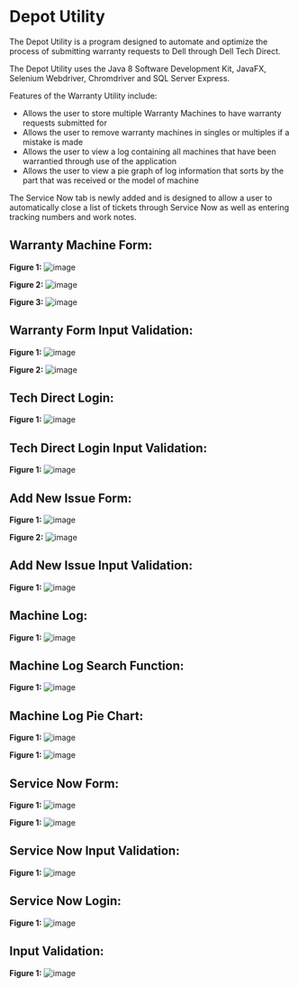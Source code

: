 # Depot Utility

The Depot Utility is a program designed to automate and optimize the process of submitting warranty requests to Dell through Dell Tech Direct. 

The Depot Utility uses the Java 8 Software Development Kit, JavaFX, Selenium Webdriver, Chromdriver and SQL Server Express.

Features of the Warranty Utility include:
  - Allows the user to store multiple Warranty Machines to have warranty requests submitted for
  - Allows the user to remove warranty machines in singles or multiples if a mistake is made
  - Allows the user to view a log containing all machines that have been warrantied through use of the application
  - Allows the user to view a pie graph of log information that sorts by the part that was received or the model of machine

The Service Now tab is newly added and is designed to allow a user to automatically close a list of tickets through Service Now as well as entering tracking numbers and work notes. 


## Warranty Machine Form:

**Figure 1:**
![image](https://user-images.githubusercontent.com/26418249/92668118-e3184680-f2db-11ea-86fa-c0719351cba6.png)

**Figure 2:**
![image](https://user-images.githubusercontent.com/26418249/92668134-f4615300-f2db-11ea-9ea3-fcc683f50939.png)

**Figure 3:**
![image](https://user-images.githubusercontent.com/26418249/92668150-004d1500-f2dc-11ea-82d4-5c3049b0d67c.png)

## Warranty Form Input Validation:

**Figure 1:**
![image](https://user-images.githubusercontent.com/26418249/92668165-0b07aa00-f2dc-11ea-8c4b-0d509f237357.png)

**Figure 2:**
![image](https://user-images.githubusercontent.com/26418249/92668192-21ae0100-f2dc-11ea-821d-1ddf3347dabe.png)

## Tech Direct Login:

**Figure 1:**
![image](https://user-images.githubusercontent.com/26418249/92668220-38ecee80-f2dc-11ea-95ab-dbd28088ee98.png)

## Tech Direct Login Input Validation:

**Figure 1:**
![image](https://user-images.githubusercontent.com/26418249/92668235-41ddc000-f2dc-11ea-8ad8-1fbddce77feb.png)

## Add New Issue Form:

**Figure 1:**
![image](https://user-images.githubusercontent.com/26418249/92668254-5326cc80-f2dc-11ea-96fe-1f4caaf844b3.png)

**Figure 2:**
![image](https://user-images.githubusercontent.com/26418249/92668292-6afe5080-f2dc-11ea-922f-a8d2eeaf1aa4.png)

## Add New Issue Input Validation:

**Figure 1:**
![image](https://user-images.githubusercontent.com/26418249/92668320-7e112080-f2dc-11ea-8dc2-daa6ddbef8a4.png)

## Machine Log:

**Figure 1:**
![image](https://user-images.githubusercontent.com/26418249/92668356-9b45ef00-f2dc-11ea-84b7-c4218088c1e4.png)

## Machine Log Search Function:

**Figure 1:**
![image](https://user-images.githubusercontent.com/26418249/92668462-d9dba980-f2dc-11ea-9f25-19c0dc892d2f.png)

## Machine Log Pie Chart:

**Figure 1:** 
![image](https://user-images.githubusercontent.com/26418249/92668514-098ab180-f2dd-11ea-91bd-cca6e76c4416.png)

**Figure 1:**
![image](https://user-images.githubusercontent.com/26418249/92668527-10b1bf80-f2dd-11ea-9295-bbddfa79be1c.png)

## Service Now Form:

**Figure 1:**
![image](https://user-images.githubusercontent.com/26418249/92668558-24f5bc80-f2dd-11ea-8fff-c731a0c5594a.png)

**Figure 1:**
![image](https://user-images.githubusercontent.com/26418249/92668570-2e7f2480-f2dd-11ea-9ed5-fb67192a37d7.png)

## Service Now Input Validation:

**Figure 1:**
![image](https://user-images.githubusercontent.com/26418249/92668578-34750580-f2dd-11ea-991c-58dd0242f593.png)

## Service Now Login:

**Figure 1:**
![image](https://user-images.githubusercontent.com/26418249/92668616-4f477a00-f2dd-11ea-95dd-19ade6339b89.png)

## Input Validation:

**Figure 1:**
![image](https://user-images.githubusercontent.com/26418249/92668622-553d5b00-f2dd-11ea-9354-67a61162aa06.png)

